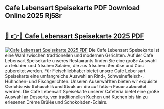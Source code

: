 ## Cafe Lebensart Speisekarte PDF Download Online 2025 Rj58r

# <h2><a href="http://gc8q795.nevu.top/?p=Cafe+Lebensart+Speisekarte">🔗 👉🔴 Cafe Lebensart Speisekarte 2025 PDF</a></h2>

[![Cafe Lebensart Speisekarte 2025 PDF](https://i.imgur.com/dBaPXMq.png)](http://gc8q795.nevu.top/?p=Cafe+Lebensart+Speisekarte)
Die Cafe Lebensart Speisekarte ist eine Wahl zwischen traditionellen und modernen Gerichten. Auf der Cafe Lebensart Speisekarte unseres Restaurants finden Sie eine große Auswahl an leichten und frischen Salaten, die aus frischem Gemüse und Obst zubereitet werden. Für Fleischliebhaber bietet unsere Cafe Lebensart Speisekarte eine umfangreiche Auswahl an Rind-, Schweinefleisch-, Hühnchen- und Fischgerichten. Unseren Auserwählten bieten wir exquisite Gerichte wie Schaschlik und Steak an, die auf fettem Feuer zubereitet werden. Die Cafe Lebensart Speisekarte unserer Cafeteria bietet eine große Auswahl an Desserts, von traditionellen Kuchen und Kuchen bis hin zu erlesenen Crème Brûlée und Schokoladen-Eclairs.
